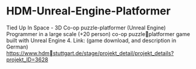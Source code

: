 # HDM-Unreal-Engine-Platformer

Tied Up In Space - 3D Co-op puzzle-platformer (Unreal Engine)
Programmer in a large scale (+20 person) co-op puzzleplatformer game built with Unreal Engine 4. 
Link: (game download, and description in German)
https://www.hdmstuttgart.de/stage/projekt_detail/projekt_details?projekt_ID=3628
